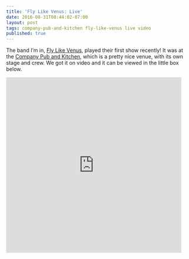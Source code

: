```yaml
---
title: 'Fly Like Venus: Live'
date: 2016-08-31T08:44:02-07:00
layout: post
tags: company-pub-and-kitchen fly-like-venus live video
published: true
---
```

The band I&#8217;m in, [Fly Like Venus](http://flylikevenus.com), played their first show recently! It was at the [Company Pub and Kitchen](http://companypubandkitchen.com/), which is a pretty nice venue, with its own stage and crew. We got it on video and it can be viewed in the little box below.

<iframe src="https://www.facebook.com/plugins/video.php?height=476&href=https%3A%2F%2Fwww.facebook.com%2Fflylikevenus%2Fvideos%2F319403685065638%2F&show_text=false&width=476&t=0" width="476" height="476" style="border:none;overflow:hidden" scrolling="no" frameborder="0" allowfullscreen="true" allow="autoplay; clipboard-write; encrypted-media; picture-in-picture" allowFullScreen="true"></iframe>

<!--more-->
